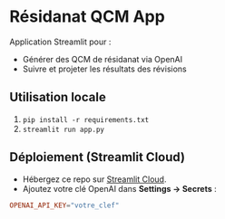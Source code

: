 # Résidanat QCM App

Application Streamlit pour :  
- Générer des QCM de résidanat via OpenAI  
- Suivre et projeter les résultats des révisions  

## Utilisation locale
1. `pip install -r requirements.txt`  
2. `streamlit run app.py`  

## Déploiement (Streamlit Cloud)
- Hébergez ce repo sur [Streamlit Cloud](https://streamlit.io/cloud).  
- Ajoutez votre clé OpenAI dans **Settings → Secrets** :  

```toml
OPENAI_API_KEY="votre_clef"
```  
